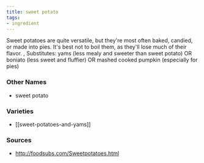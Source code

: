 ```yaml
---
title: sweet potato
tags:
- ingredient
---
```

Sweet potatoes are quite versatile, but they're most often baked, candied, or made into pies. It's best not to boil them, as they'll lose much of their flavor. , Substitutes: yams (less mealy and sweeter than sweet potato) OR boniato (less sweet and fluffier) OR mashed cooked pumpkin (especially for pies)

### Other Names

* sweet potato

### Varieties

* [[sweet-potatoes-and-yams]]

### Sources
* http://foodsubs.com/Sweetpotatoes.html
